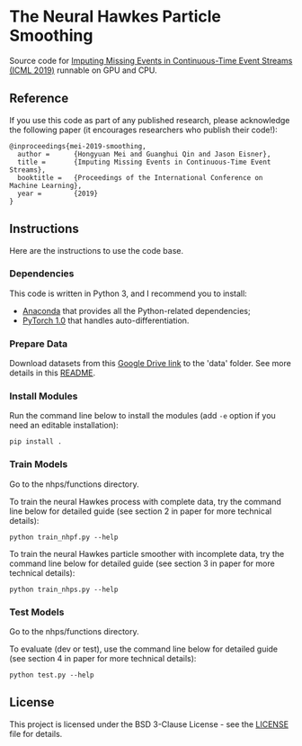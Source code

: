 # The Neural Hawkes Particle Smoothing
Source code for [Imputing Missing Events in Continuous-Time Event Streams (ICML 2019)](http://cs.jhu.edu/~jason/papers/#mei-et-al-2019) runnable on GPU and CPU.

## Reference
If you use this code as part of any published research, please acknowledge the following paper (it encourages researchers who publish their code!):

```
@inproceedings{mei-2019-smoothing,
  author =      {Hongyuan Mei and Guanghui Qin and Jason Eisner},
  title =       {Imputing Missing Events in Continuous-Time Event Streams},
  booktitle =   {Proceedings of the International Conference on Machine Learning},
  year =        {2019}
}
```

## Instructions
Here are the instructions to use the code base.

### Dependencies
This code is written in Python 3, and I recommend you to install:
* [Anaconda](https://www.continuum.io/) that provides all the Python-related dependencies;
* [PyTorch 1.0](https://pytorch.org/) that handles auto-differentiation.

### Prepare Data
Download datasets from this [Google Drive link](https://drive.google.com/drive/folders/1tZ6xODd3tO3qgSp2gp-jqYOdfh3aj827?usp=sharing) to the 'data' folder. See more details in this [README](data/README.md).

### Install Modules
Run the command line below to install the modules (add `-e` option if you need an editable installation):
```
pip install .
```

### Train Models
Go to the nhps/functions directory.

To train the neural Hawkes process with complete data, try the command line below for detailed guide (see section 2 in paper for more technical details):
```
python train_nhpf.py --help
```

To train the neural Hawkes particle smoother with incomplete data, try the command line below for detailed guide (see section 3 in paper for more technical details):
```
python train_nhps.py --help
```

### Test Models
Go to the nhps/functions directory.

To evaluate (dev or test), use the command line below for detailed guide (see section 4 in paper for more technical details):
```
python test.py --help
```

## License

This project is licensed under the BSD 3-Clause License - see the [LICENSE](LICENSE) file for details.
